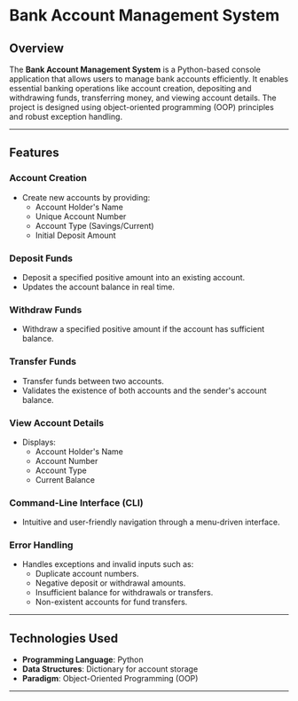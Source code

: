 <h1>Bank Account Management System</h1>

## Overview
The **Bank Account Management System** is a Python-based console application that allows users to manage bank accounts efficiently. It enables essential banking operations like account creation, depositing and withdrawing funds, transferring money, and viewing account details. The project is designed using object-oriented programming (OOP) principles and robust exception handling.

---

## Features
### Account Creation
- Create new accounts by providing:
  - Account Holder's Name
  - Unique Account Number
  - Account Type (Savings/Current)
  - Initial Deposit Amount

### Deposit Funds
- Deposit a specified positive amount into an existing account.
- Updates the account balance in real time.

### Withdraw Funds
- Withdraw a specified positive amount if the account has sufficient balance.

### Transfer Funds
- Transfer funds between two accounts.
- Validates the existence of both accounts and the sender's account balance.

### View Account Details
- Displays:
  - Account Holder's Name
  - Account Number
  - Account Type
  - Current Balance

### Command-Line Interface (CLI)
- Intuitive and user-friendly navigation through a menu-driven interface.

### Error Handling
- Handles exceptions and invalid inputs such as:
  - Duplicate account numbers.
  - Negative deposit or withdrawal amounts.
  - Insufficient balance for withdrawals or transfers.
  - Non-existent accounts for fund transfers.

---

## Technologies Used
- **Programming Language**: Python
- **Data Structures**: Dictionary for account storage
- **Paradigm**: Object-Oriented Programming (OOP)

---

